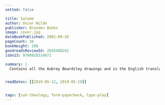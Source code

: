 ```yaml
---
vetted: false

title: Salome
author: Oscar Wilde
publisher: Branden Books
image: cover.jpg
dateBookPublished: 2002-09-26
pageCount: 36
bookHeight: 198
goodreadsReviewId: 2826488242
isbn13: 9780828314671

summary: |
  Contains all the Aubrey Beardsley drawings and is the English translation undertaken by Lord Alfred Douglas of Wilde's most brilliant tale of passion, which was originally written in French to avoid (unsuccessfully) Victorian censorship. Salome is a simple tale of complex passion. Wilde's heroine bears no resemblance to her biblical origin. His Salome is no mere instrument of Herodias, but a dangerous and passionate young woman whose thwarted affections for John the Baptist lead to a disasterous climax for all persons involved. Wilde's script is a brilliant look at deep-rooted desires and the dangers of obsession. This edition of the play is a must for anyone building their own theatrical library.


readDates: [[2019-05-12, 2019-05-19]]


tags: [sub-theology, form-paperback, type-play]
---
```


